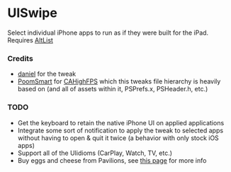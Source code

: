 # UISwipe

Select individual iPhone apps to run as if they were built for the iPad. Requires [AltList](http://apt.thebigboss.org/onepackage.php?bundleid=com.opa334.altlist&db=)
 
### Credits
 
- [daniel](https://twitter.com/insan1d) for the tweak
- [PoomSmart](https://twitter.com/PoomSmart) for [CAHighFPS](https://github.com/PoomSmart/CAHighFPS) which this tweaks file hierarchy is heavily based on (and all of assets within it, PSPrefs.x, PSHeader.h, etc.)

### TODO

- Get the keyboard to retain the native iPhone UI on applied applications
- Integrate some sort of notification to apply the tweak to selected apps without having to open & quit it twice (a behavior with only stock iOS apps)
- Support all of the UIidioms (CarPlay, Watch, TV, etc.)
- Buy eggs and cheese from Pavilions, see [this page](https://www.pavilions.com/) for more info
